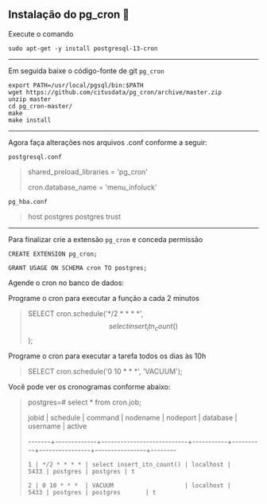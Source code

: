 ## Instalação do pg_cron 🔨

Execute o comando

```
sudo apt-get -y install postgresql-13-cron
```
*** 
Em seguida baixe o código-fonte de git `pg_cron`

```
export PATH=/usr/local/pgsql/bin:$PATH
wget https://github.com/citusdata/pg_cron/archive/master.zip
unzip master
cd pg_cron-master/
make
make install
```
***

Agora faça alterações nos arquivos .conf conforme a seguir:

`postgresql.conf`

> shared_preload_libraries = 'pg_cron' 
> 
> cron.database_name = 'menu_infoluck'

`pg_hba.conf`

> host  postgres  postgres   trust

***

Para finalizar crie a extensão `pg_cron` e conceda permissão 

```
CREATE EXTENSION pg_cron;
```
```
GRANT USAGE ON SCHEMA cron TO postgres;
```

Agende o cron no banco de dados:

Programe o cron para executar a função a cada 2 minutos 

> SELECT cron.schedule('*/2 * * * *', $$select insert_itn_count()$$);

Programe o cron para executar a tarefa todos os dias às 10h

> SELECT cron.schedule('0 10 * * *', 'VACUUM');

Você pode ver os cronogramas conforme abaixo:

> postgres=# select * from cron.job;
> 
>  jobid |  schedule   |          command          | nodename  | nodeport |    database    |    username    | active 
>  
> -------+-------------+---------------------------+-----------+----------+----------------+----------------+--------
> 
>     1 | */2 * * * * | select insert_itn_count() | localhost |     5433 | postgres | postgres | t
>      
>     2 | 0 10 * * *  | VACUUM                    | localhost |     5433 | postgres | postgres       | t
